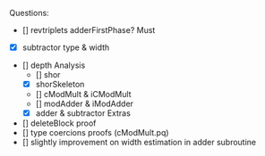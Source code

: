 Questions:
- [] revtriplets adderFirstPhase?
Must
- [x] subtractor type & width
- [] depth Analysis
    - [] shor
    - [x] shorSkeleton
    - [] cModMult & iCModMult
    - [] modAdder & iModAdder
    - [x] adder & subtractor
Extras
- [] deleteBlock proof
- [] type coercions proofs (cModMult.pq)
- [] slightly improvement on width estimation in adder subroutine

